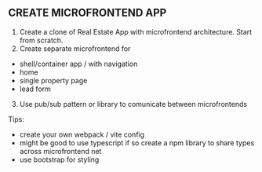 ## CREATE MICROFRONTEND APP ##

1. Create a clone of Real Estate App with microfrontend architecture. Start from scratch.
2. Create separate microfrontend for
- shell/container app / with navigation
- home
- single property page
- lead form
3. Use pub/sub pattern or library to comunicate between microfrontends

Tips:
- create your own webpack / vite config
- might be good to use typescript if so create a npm library to share types across microfrontend net
- use bootstrap for styling 